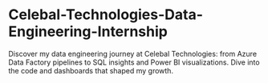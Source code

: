 # Celebal-Technologies-Data-Engineering-Internship
Discover my data engineering journey at Celebal Technologies: from Azure Data Factory pipelines to SQL insights and Power BI visualizations. Dive into the code and dashboards that shaped my growth.

